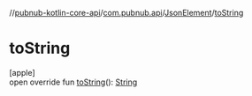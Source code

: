 //[pubnub-kotlin-core-api](../../../index.md)/[com.pubnub.api](../index.md)/[JsonElement](index.md)/[toString](to-string.md)

# toString

[apple]\
open override fun [toString](to-string.md)(): [String](https://kotlinlang.org/api/latest/jvm/stdlib/kotlin/-string/index.html)
